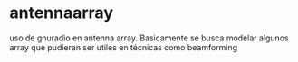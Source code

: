 # antennaarray
uso de gnuradio en antenna array. Basicamente se busca modelar algunos array que pudieran ser utiles en técnicas como beamforming
